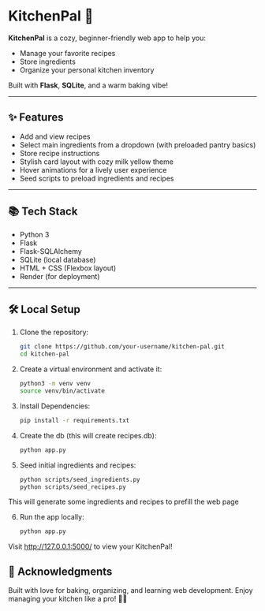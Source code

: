 # KitchenPal 🍪

**KitchenPal** is a cozy, beginner-friendly web app to help you:
- Manage your favorite recipes
- Store ingredients
- Organize your personal kitchen inventory

Built with **Flask**, **SQLite**, and a warm baking vibe!

---

## ✨ Features

- Add and view recipes
- Select main ingredients from a dropdown (with preloaded pantry basics)
- Store recipe instructions
- Stylish card layout with cozy milk yellow theme
- Hover animations for a lively user experience
- Seed scripts to preload ingredients and recipes

---

## 📚 Tech Stack

- Python 3
- Flask
- Flask-SQLAlchemy
- SQLite (local database)
- HTML + CSS (Flexbox layout)
- Render (for deployment)

---

## 🛠 Local Setup

1. Clone the repository:
   ```bash
   git clone https://github.com/your-username/kitchen-pal.git
   cd kitchen-pal


2. Create a virtual environment and activate it:
    ```bash
    python3 -m venv venv
    source venv/bin/activate

3. Install Dependencies:
    ```bash
    pip install -r requirements.txt

4. Create the db (this will create recipes.db):
    ```bash
    python app.py

5. Seed initial ingredients and recipes:
    ```bash
    python scripts/seed_ingredients.py
    python scripts/seed_recipes.py
This will generate some ingredients and recipes to prefill the web page

6. Run the app locally:
    ```bash
    python app.py
Visit http://127.0.0.1:5000/ to view your KitchenPal!

## 💌 Acknowledgments
Built with love for baking, organizing, and learning web development.
Enjoy managing your kitchen like a pro! 🧁✨
